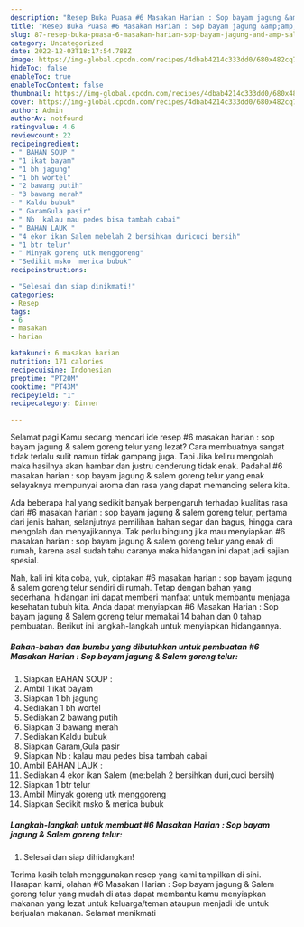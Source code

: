 ```yaml
---
description: "Resep Buka Puasa #6 Masakan Harian : Sop bayam jagung &amp;amp; Salem goreng telur yang Bisa Manjain Lidah"
title: "Resep Buka Puasa #6 Masakan Harian : Sop bayam jagung &amp;amp; Salem goreng telur yang Bisa Manjain Lidah"
slug: 87-resep-buka-puasa-6-masakan-harian-sop-bayam-jagung-and-amp-salem-goreng-telur-yang-bisa-manjain-lidah
category: Uncategorized
date: 2022-12-03T18:17:54.788Z
image: https://img-global.cpcdn.com/recipes/4dbab4214c333dd0/680x482cq70/6-masakan-harian-sop-bayam-jagung-salem-goreng-telur-foto-resep-utama.jpg
hideToc: false
enableToc: true
enableTocContent: false
thumbnail: https://img-global.cpcdn.com/recipes/4dbab4214c333dd0/680x482cq70/6-masakan-harian-sop-bayam-jagung-salem-goreng-telur-foto-resep-utama.jpg
cover: https://img-global.cpcdn.com/recipes/4dbab4214c333dd0/680x482cq70/6-masakan-harian-sop-bayam-jagung-salem-goreng-telur-foto-resep-utama.jpg
author: Admin
authorAv: notfound
ratingvalue: 4.6
reviewcount: 22
recipeingredient:
- " BAHAN SOUP "
- "1 ikat bayam"
- "1 bh jagung"
- "1 bh wortel"
- "2 bawang putih"
- "3 bawang merah"
- " Kaldu bubuk"
- " GaramGula pasir"
- " Nb  kalau mau pedes bisa tambah cabai"
- " BAHAN LAUK "
- "4 ekor ikan Salem mebelah 2 bersihkan duricuci bersih"
- "1 btr telur"
- " Minyak goreng utk menggoreng"
- "Sedikit msko  merica bubuk"
recipeinstructions:

- "Selesai dan siap dinikmati!"
categories:
- Resep
tags:
- 6
- masakan
- harian

katakunci: 6 masakan harian 
nutrition: 171 calories
recipecuisine: Indonesian
preptime: "PT20M"
cooktime: "PT43M"
recipeyield: "1"
recipecategory: Dinner

---
```



Selamat pagi Kamu sedang mencari ide resep #6 masakan harian : sop bayam jagung &amp; salem goreng telur yang lezat? Cara membuatnya sangat tidak terlalu sulit namun tidak gampang juga. Tapi Jika keliru mengolah maka hasilnya akan hambar dan justru cenderung tidak enak. Padahal #6 masakan harian : sop bayam jagung &amp; salem goreng telur yang enak selayaknya mempunyai aroma dan rasa yang dapat memancing selera kita.


Ada beberapa hal yang sedikit banyak berpengaruh terhadap kualitas rasa dari #6 masakan harian : sop bayam jagung &amp; salem goreng telur, pertama dari jenis bahan, selanjutnya pemilihan bahan segar dan bagus, hingga cara mengolah dan menyajikannya. Tak perlu bingung jika mau menyiapkan #6 masakan harian : sop bayam jagung &amp; salem goreng telur yang enak di rumah, karena asal sudah tahu caranya maka hidangan ini dapat jadi sajian spesial.




Nah, kali ini kita coba, yuk, ciptakan #6 masakan harian : sop bayam jagung &amp; salem goreng telur sendiri di rumah. Tetap dengan bahan yang sederhana, hidangan ini dapat memberi manfaat untuk membantu menjaga kesehatan tubuh kita. Anda dapat menyiapkan #6 Masakan Harian : Sop bayam jagung &amp; Salem goreng telur memakai 14 bahan dan 0 tahap pembuatan. Berikut ini langkah-langkah untuk menyiapkan hidangannya.

<!--inarticleads1-->

##### Bahan-bahan dan bumbu yang dibutuhkan untuk pembuatan #6 Masakan Harian : Sop bayam jagung &amp; Salem goreng telur:

1. Siapkan  BAHAN SOUP :
1. Ambil 1 ikat bayam
1. Siapkan 1 bh jagung
1. Sediakan 1 bh wortel
1. Sediakan 2 bawang putih
1. Siapkan 3 bawang merah
1. Sediakan  Kaldu bubuk
1. Siapkan  Garam,Gula pasir
1. Siapkan  Nb : kalau mau pedes bisa tambah cabai
1. Ambil  BAHAN LAUK :
1. Sediakan 4 ekor ikan Salem (me:belah 2 bersihkan duri,cuci bersih)
1. Siapkan 1 btr telur
1. Ambil  Minyak goreng utk menggoreng
1. Siapkan Sedikit m*s*ko &amp; merica bubuk




<!--inarticleads2-->

##### Langkah-langkah untuk membuat #6 Masakan Harian : Sop bayam jagung &amp; Salem goreng telur:


1. Selesai dan siap dihidangkan!



Terima kasih telah menggunakan resep yang kami tampilkan di sini. Harapan kami, olahan #6 Masakan Harian : Sop bayam jagung &amp; Salem goreng telur yang mudah di atas dapat membantu kamu menyiapkan makanan yang lezat untuk keluarga/teman ataupun menjadi ide untuk berjualan makanan. Selamat menikmati
